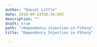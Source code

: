 ```yaml
---
author: "Daniel Little"
date: 2018-09-23T06:30:04Z
description: ""
draft: true
path: "/dependency-injection-in-fsharp"
title: "Dependency Injection in FSharp"

---
```


